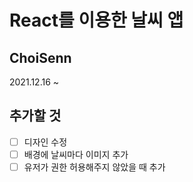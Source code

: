 # React를 이용한 날씨 앱
## ChoiSenn


2021.12.16 ~ 


## 추가할 것

- [ ] 디자인 수정
- [ ] 배경에 날씨마다 이미지 추가
- [ ] 유저가 권한 허용해주지 않았을 때 추가
